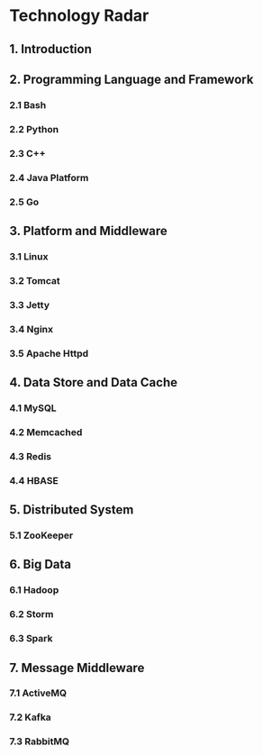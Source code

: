 # Technology Radar

## 1. Introduction


## 2. Programming Language and Framework

### 2.1 Bash

### 2.2 Python

### 2.3 C++

### 2.4 Java Platform

### 2.5 Go


## 3. Platform and Middleware

### 3.1 Linux

### 3.2 Tomcat

### 3.3 Jetty

### 3.4 Nginx

### 3.5 Apache Httpd


## 4. Data Store and Data Cache

### 4.1 MySQL

### 4.2 Memcached

### 4.3 Redis

### 4.4 HBASE

## 5. Distributed System

### 5.1 ZooKeeper

## 6. Big Data
### 6.1 Hadoop

### 6.2 Storm

### 6.3 Spark

## 7. Message Middleware

### 7.1 ActiveMQ
### 7.2 Kafka
### 7.3 RabbitMQ

